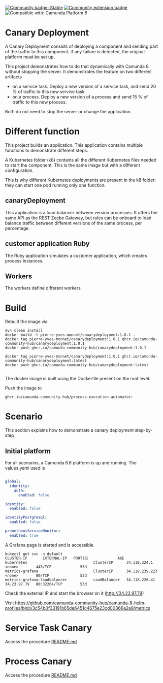 
[![Community badge: Stable](https://img.shields.io/badge/Lifecycle-Stable-brightgreen)](https://github.com/Camunda-Community-Hub/community/blob/main/extension-lifecycle.md#stable-)
[![Community extension badge](https://img.shields.io/badge/Community%20Extension-An%20open%20source%20community%20maintained%20project-FF4700)](https://github.com/camunda-community-hub/community)
![Compatible with: Camunda Platform 8](https://img.shields.io/badge/Compatible%20with-Camunda%20Platform%208-0072Ce)

# Canary Deployment

A Canary Deployment consists of deploying a component and sending part of the traffic to this component. If any failure is detected, the original platform must be set up.

This project demonstrates how to do that dynamically with Camunda 8 without stopping the server. It demonstrates the feature on two different artifacts
* on a service task. Deploy a new version of a service task, and send 20 % of traffic to this new service task
* on a process. Deploy a new version of a process and send 15 % of traffic to this new process.

Both do not need to stop the server or change the application.


# Different function
This project builds an application. This application contains multiple functions to demonstrate different steps.

A Kubernetes folder (k8) contains all the different Kubernetes files needed to start the component. This is the same image but with a different configuration.

This is why different Kubernetes deployments are present in the k8 folder: they can start one pod running only one function.

## canaryDeployment
This application is a load balancer between version processes. It offers the same API as the REST Zeebe Gateway, but rules can be onboard to load balance traffic between different versions of the same process, per percentage.


## customer application Ruby
The Ruby application simulates a customer application, which creates process instances.

## Workers
The workers define different workers

# Build

Rebuilt the image via
````
mvn clean install
docker build -t pierre-yves-monnet/canarydeployment:1.0.1 .
docker tag pierre-yves-monnet/canarydeployment:1.0.1 ghcr.io/camunda-community-hub/canarydeployment:1.0.1
docker push ghcr.io/camunda-community-hub/canarydeployment:1.0.1

docker tag pierre-yves-monnet/canarydeployment:1.0.1 ghcr.io/camunda-community-hub/canarydeployment:latest
docker push ghcr.io/camunda-community-hub/canarydeployment:latest


````

The docker image is built using the Dockerfile present on the root level.


Push the image to
```
ghcr.io/camunda-community-hub/process-execution-automator:
```


# Scenario
This section explains how to demonstrate a canary deployment step-by-step

## Initial platform
For all scenarios, a Camunda 8.6 platform is up and running. The values.yaml used is
```yaml

global:
  identity:
    auth:
      enabled: false

identity:
  enabled: false

identityPostgresql:
  enabled: false

prometheusServiceMonitor:
  enabled: true
```

A Grafana page is started and is accessible.
```shell
kubectl get svc -n default
CLUSTER-IP       EXTERNAL-IP   PORT(S)             AGE
kubernetes                              ClusterIP      34.118.224.1     <none>        443/TCP             53d
metrics-grafana                         ClusterIP      34.118.239.223   <none>        80/TCP              53d
metrics-grafana-loadbalancer            LoadBalancer   34.118.226.41    34.23.97.79   80:32264/TCP        53d
```

Check the external IP and start the browser on it (http://34.23.97.79)

Visit https://github.com/camunda-community-hub/camunda-8-helm-profiles/blob/3c54b0f33191b65de6451c4675e23cd00366e2a9/metrics

# Service Task Canary
Access the procedure
[README.md](doc/CanaryServiceTask/README.md)

# Process Canary
Access the procedure
[README.md](doc/CanaryProcess/README.md)